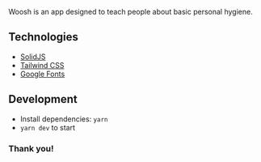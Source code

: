 <!-- <h1> Welcome to Woosh </h1> -->

Woosh is an app designed to teach people about basic personal hygiene.

## Technologies

- [SolidJS](https://www.solidjs.com)
- [Tailwind CSS](https://tailwindcss.com)
- [Google Fonts](https://fonts.google.com)

## Development

- Install dependencies: `yarn`
- `yarn dev` to start

<h3> Thank you! </h3>
